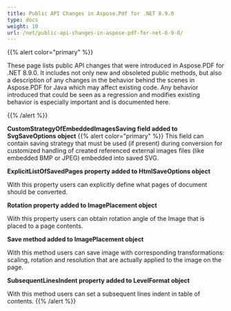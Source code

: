 ```yaml
---
title: Public API Changes in Aspose.Pdf for .NET 8.9.0
type: docs
weight: 10
url: /net/public-api-changes-in-aspose-pdf-for-net-8-9-0/
---
```


{{% alert color="primary" %}} 

These page lists public API changes that were introduced in Aspose.PDF for .NET 8.9.0. It includes not only new and obsoleted public methods, but also a description of any changes in the behavior behind the scenes in Aspose.PDF for Java which may affect existing code. Any behavior introduced that could be seen as a regression and modifies existing behavior is especially important and is documented here.

{{% /alert %}} 

**CustomStrategyOfEmbeddedImagesSaving field added to SvgSaveOptions object**
{{% alert color="primary" %}} 
This field can contain saving strategy that must be used (if present) during conversion for customized handling of created referenced external images files (like embedded BMP or JPEG) embedded into saved SVG.

**ExplicitListOfSavedPages property added to HtmlSaveOptions object**

With this property users can explicitly define what pages of document should be converted.

**Rotation property added to ImagePlacement object**

With this property users can obtain rotation angle of the Image that is placed to a page contents.

**Save method added to ImagePlacement object**

With this method users can save image with corresponding transformations: scaling, rotation and resolution that are actually applied to the image on the page.

**SubsequentLinesIndent property added to LevelFormat object**

With this method users can set a subsequent lines indent in table of contents.
{{% /alert %}} 